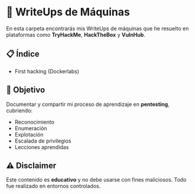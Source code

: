 # 🧠 WriteUps de Máquinas

En esta carpeta encontrarás mis WriteUps de máquinas que he resuelto en plataformas como **TryHackMe**, **HackTheBox** y **VulnHub**.

## 📋 Índice
- First hacking (Dockerlabs)
## 🎯 Objetivo

Documentar y compartir mi proceso de aprendizaje en **pentesting**, cubriendo:
- Reconocimiento
- Enumeración
- Explotación
- Escalada de privilegios
- Lecciones aprendidas

## ⚠️ Disclaimer

Este contenido es **educativo** y no debe usarse con fines maliciosos. Todo fue realizado en entornos controlados.
